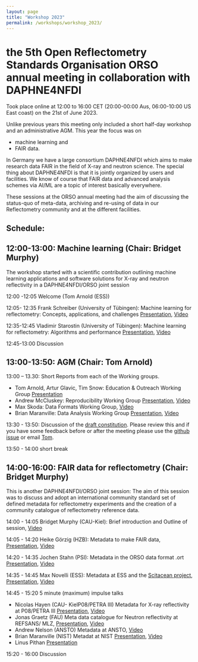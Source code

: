 ```yaml
---
layout: page
title: "Workshop 2023"
permalink: /workshops/workshop_2023/
---
```



# the 5th Open Reflectometry Standards Organisation ORSO annual meeting in collaboration with DAPHNE4NFDI
Took place online at 12:00 to 16:00 CET (20:00-00:00 Aus, 06:00-10:00 US East coast) on the 21st of June 2023. 

Unlike previous years this meeting only included a short half-day workshop and an administrative AGM.
This year the focus was on
* machine learning and 
* FAIR data. 

In Germany we have a large consortium DAPHNE4NFDI which aims to make research data FAIR in the field of X-ray and neutron science. The special thing about DAPHNE4NFDI is that it is jointly organized by users and facilities.  We know of course that FAIR data and advanced analysis schemes via AI/ML are a topic of interest basically everywhere. 

These sessions at the ORSO annual meeting had the aim of discussing the status-quo of meta-data, archiving and re-using of data in our Reflectometry community and at the different facilities. 

## Schedule:

## 12:00-13:00: Machine learning (Chair: Bridget Murphy)
The workshop started with a scientific contribution outlining machine learning applications and software solutions for X-ray and neutron reflectivity in a DAPHNE4NFDI/ORSO joint session

12:00 -12:05 Welcome (Tom Arnold (ESS))

12:05- 12:35 Frank Schreiber  (University of Tübingen): Machine learning for reflectometry: Concepts, applications, and challenges [Presentation](https://github.com/reflectivity/reflectivity.github.io/blob/6cbda5ae164a7bb034c4a7c372785b5c2c709bab/workshops/workshop_2023/ORSO-ML-FrankSchreiber-version-2023-06-21-for-website.pdf), [Video](https://youtu.be/neJfgfa4MSU)

12:35-12:45 Vladimir Starostin  (University of Tübingen): Machine learning for reflectometry: Algorithms and performance [Presentation](https://github.com/reflectivity/reflectivity.github.io/blob/6cbda5ae164a7bb034c4a7c372785b5c2c709bab/workshops/workshop_2023/ORSO-ML-VladimirStarostin-version-2023-06-21-for-website.pdf), [Video](https://youtu.be/FavK0QAlM7U)

12:45-13:00  Discussion

## 13:00-13:50: AGM (Chair: Tom Arnold)
13:00 – 13.30: Short Reports from each of the Working groups.
* Tom Arnold, Artur Glavic, Tim Snow: Education & Outreach Working Group [Presentation]([workshops/workshop_2023/EnOWG.pdf](https://github.com/reflectivity/reflectivity.github.io/blob/593b6828283d33cd74ca6c5d4a36b56c2478d96f/workshops/workshop_2023/EnOWG.pdf))
* Andrew McCluskey: Reproducibility Working Group [Presentation](https://github.com/reflectivity/reflectivity.github.io/blob/6cbda5ae164a7bb034c4a7c372785b5c2c709bab/workshops/workshop_2023/ORSO_AGM.pdf), [Video](https://youtu.be/zCpgjkzTl2s)
* Max Skoda: Data Formats Working Group, [Video](https://youtu.be/KfJKZA39qiI)
* Brian Maranville: Data Analysis Working Group [Presentation](https://github.com/reflectivity/reflectivity.github.io/blob/593b6828283d33cd74ca6c5d4a36b56c2478d96f/workshops/workshop_2023/ORSO%20Analysis%20Report%20AGM%202023.pdf), [Video](https://youtu.be/_6H7KTV2OOI)

13:30 - 13:50: Discussion of the [draft constitution](https://www.reflectometry.org/what_is_orso/ORSO_constitution). Please review this and if you have some feedback before or after the meeting please use the [github issue](https://github.com/reflectivity/edu_outreach/issues/41) or email [Tom](mailto:tom.arnold@ess.eu).

13:50 - 14:00  short break

## 14:00-16:00: FAIR data for reflectometry (Chair: Bridget Murphy)
This is another DAPHNE4NFDI/ORSO joint session:
The aim of this session was to discuss and adopt an international community standard set of defined metadata for reflectometry experiments and the creation of a community catalogue of reflectometry reference data.

14:00 - 14:05 	Bridget Murphy (CAU-Kiel): Brief introduction and Outline of session, [Video](https://youtu.be/pMkC0F3jmJ8)

14:05 - 14:20  	Heike Görzig (HZB): Metadata to make FAIR data, [Presentation](https://github.com/reflectivity/reflectivity.github.io/blob/b17d062091a5c0ab98245bc093cf65e4310ff1c6/workshops/workshop_2023/20230621-ORSO-ExPaNDS-metadata-framework.pdf), [Video](https://youtu.be/LzrBDuM4lGw)

14:20 - 14:35   Jochen Stahn (PSI): Metadata in the ORSO data format .ort [Presentation](https://github.com/reflectivity/reflectivity.github.io/blob/593b6828283d33cd74ca6c5d4a36b56c2478d96f/workshops/workshop_2023/FAIR_ort.pdf), [Video](https://youtu.be/gpXm3R3MLho)

14:35 - 14:45   Max Novelli (ESS): Metadata at ESS and the [Scitacean project](https://scicatproject.github.io/scitacean/), [Presentation](https://github.com/reflectivity/reflectivity.github.io/blob/593b6828283d33cd74ca6c5d4a36b56c2478d96f/workshops/workshop_2023/Metdata_data_at_ESS_ORSO_20230621.pdf), [Video](https://youtu.be/8kuEdIaZ3G8)

14:45 - 15:20 5 minute (maximum) impulse talks 
* Nicolas Hayen  (CAU- KielP08/PETRA III) 		Metadata for X-ray reflectivity at P08/PETRA III [Presentation](https://github.com/reflectivity/reflectivity.github.io/blob/593b6828283d33cd74ca6c5d4a36b56c2478d96f/workshops/workshop_2023/ORSO_Annual_Jun2023_NHayen.pdf), [Video](https://youtu.be/UxlIPjPTmRg)
* Jonas Graetz (FAU) 			Meta data catalogue for Neutron reflectivity at REFSANS/ MLZ, [Presentation](https://github.com/reflectivity/reflectivity.github.io/blob/5c23d1a36b78ad2c81ff83538231c0b7c670b571/workshops/workshop_2023/2023-06-21-ORSO-REFSANS-metadata.pdf), [Video](https://youtu.be/2Ra08Qiub5Q)
* Andrew Nelson (ANSTO)   Metadata at ANSTO, [Video](https://youtu.be/S9rmS1M-AeM)
* Brian Maranville (NIST)  Metadat at NIST [Presentation](https://github.com/reflectivity/reflectivity.github.io/blob/593b6828283d33cd74ca6c5d4a36b56c2478d96f/workshops/workshop_2023/ORSO%20NeXus.pdf), [Video](https://youtu.be/OFupD5PBNXE)
* Linus Pithan [Presentation](https://github.com/reflectivity/reflectivity.github.io/blob/593b6828283d33cd74ca6c5d4a36b56c2478d96f/workshops/workshop_2023/orso_scicat.pdf)


15:20 - 16:00 Discussion
